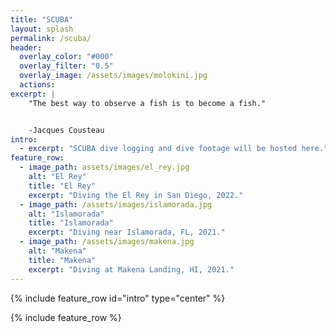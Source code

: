 ```yaml
---
title: "SCUBA"
layout: splash
permalink: /scuba/
header:
  overlay_color: "#000"
  overlay_filter: "0.5"
  overlay_image: /assets/images/molokini.jpg
  actions:
excerpt: |
    "The best way to observe a fish is to become a fish."


    -Jacques Cousteau
intro: 
  - excerpt: "SCUBA dive logging and dive footage will be hosted here."
feature_row:
  - image_path: assets/images/el_rey.jpg
    alt: "El Rey"
    title: "El Rey"
    excerpt: "Diving the El Rey in San Diego, 2022."
  - image_path: /assets/images/islamorada.jpg
    alt: "Islamorada"
    title: "Islamorada"
    excerpt: "Diving near Islamorada, FL, 2021."
  - image_path: /assets/images/makena.jpg
    alt: "Makena"
    title: "Makena"
    excerpt: "Diving at Makena Landing, HI, 2021."
---
```


{% include feature_row id="intro" type="center" %}

{% include feature_row %}
